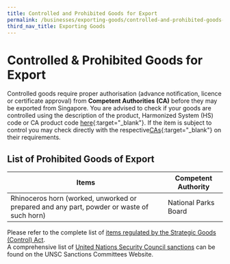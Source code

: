 ```yaml
---
title: Controlled and Prohibited Goods for Export
permalink: /businesses/exporting-goods/controlled-and-prohibited-goods-for-export
third_nav_title: Exporting Goods
---
```


# Controlled & Prohibited Goods for Export

Controlled goods require proper authorisation (advance notification, licence or certificate approval) from  **Competent Authorities (CA)** before they may be exported from Singapore. You are advised to check if your goods are controlled using the description of the product, Harmonized System (HS) code or CA product code [here](https://www.tradenet.gov.sg/tradenet/portlets/search/searchHSCA/searchInitHSCA.do){:target="_blank"}. If the item is subject to control you may check directly with the respective[CAs](/documents/about-us/annex-e-ca-helpdesk-list.pdf){:target="_blank"} on their requirements.

## List of Prohibited Goods of Export

|Items  |Competent Authority  |
|-------|---------------------|
| Rhinoceros horn (worked, unworked or prepared and any part, powder or waste of such horn) | National Parks Board |


Please refer to the complete list of [items regulated by the Strategic Goods (Control) Act](/businesses/strategic-goods-control/strategic-goods-control-list).  
A comprehensive list of [United Nations Security Council sanctions](/businesses/united-nations-security-council-sanctions/) can be found on the UNSC Sanctions Committees Website.
